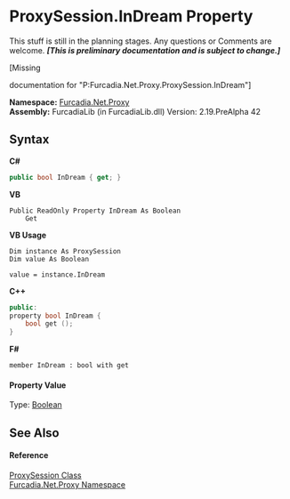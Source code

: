 # ProxySession.InDream Property 
This stuff is still in the planning stages. Any questions or Comments are welcome. _**\[This is preliminary documentation and is subject to change.\]**_

\[Missing <summary> documentation for "P:Furcadia.Net.Proxy.ProxySession.InDream"\]

**Namespace:**&nbsp;<a href="N_Furcadia_Net_Proxy">Furcadia.Net.Proxy</a><br />**Assembly:**&nbsp;FurcadiaLib (in FurcadiaLib.dll) Version: 2.19.PreAlpha 42

## Syntax

**C#**<br />
``` C#
public bool InDream { get; }
```

**VB**<br />
``` VB
Public ReadOnly Property InDream As Boolean
	Get
```

**VB Usage**<br />
``` VB Usage
Dim instance As ProxySession
Dim value As Boolean

value = instance.InDream

```

**C++**<br />
``` C++
public:
property bool InDream {
	bool get ();
}
```

**F#**<br />
``` F#
member InDream : bool with get

```


#### Property Value
Type: <a href="http://msdn2.microsoft.com/en-us/library/a28wyd50" target="_blank">Boolean</a>

## See Also


#### Reference
<a href="T_Furcadia_Net_Proxy_ProxySession">ProxySession Class</a><br /><a href="N_Furcadia_Net_Proxy">Furcadia.Net.Proxy Namespace</a><br />